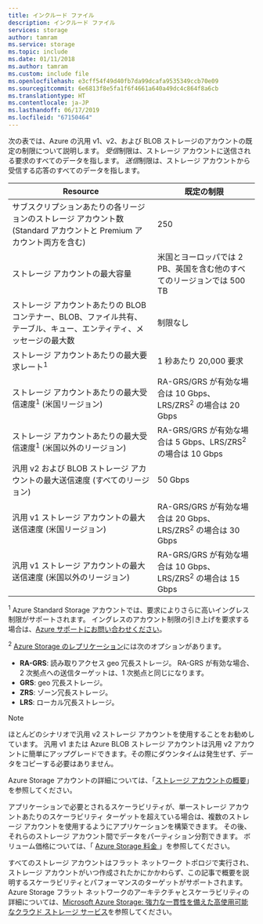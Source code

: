 ```yaml
---
title: インクルード ファイル
description: インクルード ファイル
services: storage
author: tamram
ms.service: storage
ms.topic: include
ms.date: 01/11/2018
ms.author: tamram
ms.custom: include file
ms.openlocfilehash: e3cff54f49d40fb7da99dcafa9535349ccb70e09
ms.sourcegitcommit: 6e6813f8e5fa1f6f4661a640a49dc4c864f8a6cb
ms.translationtype: HT
ms.contentlocale: ja-JP
ms.lasthandoff: 06/17/2019
ms.locfileid: "67150464"
---
```

次の表では、Azure の汎用 v1、v2、および BLOB ストレージのアカウントの既定の制限について説明します。 *受信*制限は、ストレージ アカウントに送信される要求のすべてのデータを指します。 *送信*制限は、ストレージ アカウントから受信する応答のすべてのデータを指します。

| Resource | 既定の制限 |
| --- | --- |
| サブスクリプションあたりの各リージョンのストレージ アカウント数 (Standard アカウントと Premium アカウント両方を含む) | 250 |
| ストレージ アカウントの最大容量 | 米国とヨーロッパでは 2 PB、英国を含む他のすべてのリージョンでは 500 TB |
| ストレージ アカウントあたりの BLOB コンテナー、BLOB、ファイル共有、テーブル、キュー、エンティティ、メッセージの最大数 | 制限なし |
| ストレージ アカウントあたりの最大要求レート<sup>1</sup> | 1 秒あたり 20,000 要求 |
| ストレージ アカウントあたりの最大受信速度<sup>1</sup> (米国リージョン) | RA-GRS/GRS が有効な場合は 10 Gbps、LRS/ZRS<sup>2</sup> の場合は 20 Gbps |
| ストレージ アカウントあたりの最大受信速度<sup>1</sup> (米国以外のリージョン) | RA-GRS/GRS が有効な場合は 5 Gbps、LRS/ZRS<sup>2</sup> の場合は 10 Gbps |
| 汎用 v2 および BLOB ストレージ アカウントの最大送信速度 (すべてのリージョン) | 50 Gbps |
| 汎用 v1 ストレージ アカウントの最大送信速度 (米国リージョン) | RA-GRS/GRS が有効な場合は 20 Gbps、LRS/ZRS<sup>2</sup> の場合は 30 Gbps |
| 汎用 v1 ストレージ アカウントの最大送信速度 (米国以外のリージョン) | RA-GRS/GRS が有効な場合は 10 Gbps、LRS/ZRS<sup>2</sup> の場合は 15 Gbps |

<sup>1</sup> Azure Standard Storage アカウントでは、要求によりさらに高いイングレス制限がサポートされます。 イングレスのアカウント制限の引き上げを要求する場合は、[Azure サポートにお問い合わせください](https://azure.microsoft.com/support/faq/)。

<sup>2</sup> [Azure Storage のレプリケーション](https://docs.microsoft.com/azure/storage/common/storage-redundancy)には次のオプションがあります。
- **RA-GRS**: 読み取りアクセス geo 冗長ストレージ。 RA-GRS が有効な場合、2 次拠点への送信ターゲットは、1 次拠点と同じになります。
- **GRS**: geo 冗長ストレージ。
- **ZRS**: ゾーン冗長ストレージ。
- **LRS**: ローカル冗長ストレージ。

> [!NOTE]
> ほとんどのシナリオで汎用 v2 ストレージ アカウントを使用することをお勧めしています。 汎用 v1 または Azure BLOB ストレージ アカウントは汎用 v2 アカウントに簡単にアップグレードできます。その際にダウンタイムは発生せず、データをコピーする必要はありません。
>
> Azure Storage アカウントの詳細については、「[ストレージ アカウントの概要](../articles/storage/common/storage-account-overview.md)」を参照してください。

アプリケーションで必要とされるスケーラビリティが、単一ストレージ アカウントあたりのスケーラビリティ ターゲットを超えている場合は、複数のストレージ アカウントを使用するようにアプリケーションを構築できます。 その後、それらのストレージ アカウント間でデータをパーティション分割できます。 ボリューム価格については、「 [Azure Storage 料金 ](https://azure.microsoft.com/pricing/details/storage/) 」を参照してください。

すべてのストレージ アカウントはフラット ネットワーク トポロジで実行され、ストレージ アカウントがいつ作成されたかにかかわらず、この記事で概要を説明するスケーラビリティとパフォーマンスのターゲットがサポートされます。 Azure Storage フラット ネットワークのアーキテクチャとスケーラビリティの詳細については、[Microsoft Azure Storage: 強力な一貫性を備えた高使用可能なクラウド ストレージ サービス](http://blogs.msdn.com/b/windowsazurestorage/archive/2011/11/20/windows-azure-storage-a-highly-available-cloud-storage-service-with-strong-consistency.aspx)を参照してください。

